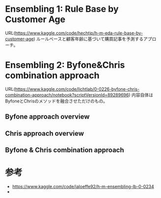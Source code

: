 # Ensembling 1: Rule Base by Customer Age

URL(https://www.kaggle.com/code/hechtjp/h-m-eda-rule-base-by-customer-age)
ルールベースと顧客年齢に基づいて購買記事を予測するアプローチ。

# Ensembling 2: Byfone&Chris combination approach
URL(https://www.kaggle.com/code/lichtlab/0-0226-byfone-chris-combination-approach/notebook?scriptVersionId=89289696)
内容自体はByfoneとChrisのメソッドを融合させただけのもの。
## Byfone approach overview
## Chris approach overview
## Byfone & Chris combination approach

# 参考

- https://www.kaggle.com/code/jaloeffe92/h-m-ensembling-lb-0-0234
-
